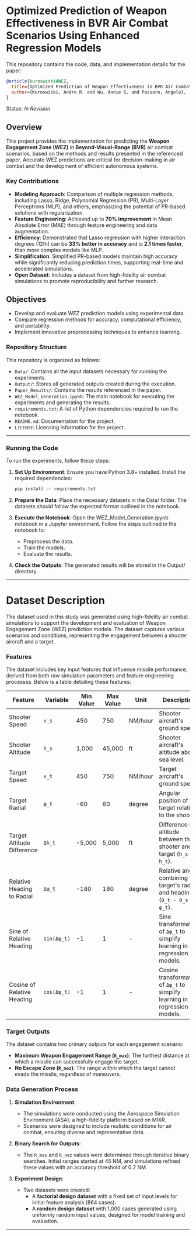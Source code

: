 # Optimized Prediction of Weapon Effectiveness in BVR Air Combat Scenarios Using Enhanced Regression Models

This repository contains the code, data, and implementation details for the paper:

```bibtex
@article{kuroswiski4WEZ,
  title={Optimized Prediction of Weapon Effectiveness in BVR Air Combat Scenarios Using Enhanced Regression Models},
  author={Kuroswiski, Andre R. and Wu, Annie S. and Passaro, Angelo},  
}
```
Status: *In Revision*

## Overview
This project provides the implementation for predicting the **Weapon Engagement Zone (WEZ)** in **Beyond-Visual-Range (BVR)** air combat scenarios, based on the methods and results presented in the referenced paper. Accurate WEZ predictions are critical for decision-making in air combat and the development of efficient autonomous systems.

### Key Contributions
- **Modeling Approach**: Comparison of multiple regression methods, including Lasso, Ridge, Polynomial Regression (PR), Multi-Layer Perceptrons (MLP), and others, emphasizing the potential of PR-based solutions with regularization.
- **Feature Engineering**: Achieved up to **70% improvement** in Mean Absolute Error (MAE) through feature engineering and data augmentation.
- **Efficiency**:  Demonstrated that Lasso regression with higher interaction degrees (12th) can be **33% better in accuracy** and is **2.1 times faster**, than more complex models like MLP.
- **Simplification**: Simplified PR-based models maintain high accuracy while significantly reducing prediction times, supporting real-time and accelerated simulations.
- **Open Dataset**: Includes a dataset from high-fidelity air combat simulations to promote reproducibility and further research.

## Objectives
- Develop and evaluate WEZ prediction models using experimental data.
- Compare regression methods for accuracy, computational efficiency, and portability.
- Implement innovative preprocessing techniques to enhance learning.


### Repository Structure

This repository is organized as follows:

- `Data/`: Contains all the input datasets necessary for running the experiments. 
- `Output/`: Stores all generated outputs created during the execution.
- `Paper_Results/`: Contains the results referenced in the paper.
- `WEZ_Model_Generation.ipynb`: The main notebook for executing the experiments and generating the results.
- `requirements.txt`: A list of Python dependencies required to run the notebook.
- `README.md`: Documentation for the project.
- `LICENSE`: Licensing information for the project.

---

### Running the Code

To run the experiments, follow these steps:

1. **Set Up Environment**:
   Ensure you have Python 3.8+ installed. Install the required dependencies:
   ```bash
   pip install -r requirements.txt

2. **Prepare the Data**: Place the necessary datasets in the Data/ folder. The datasets should follow the expected format outlined in the notebook.

3. **Execute the Notebook**: Open the WEZ_Model_Generation.ipynb notebook in a Jupyter environment. Follow the steps outlined in the notebook to:
    - Preprocess the data.
    - Train the models.
    - Evaluate the results.

4. **Check the Outputs**: The generated results will be stored in the Output/ directory.

---

# Dataset Description

The dataset used in this study was generated using high-fidelity air combat simulations to support the development and evaluation of Weapon Engagement Zone (WEZ) prediction models. The dataset captures various scenarios and conditions, representing the engagement between a shooter aircraft and a target.

### Features
The dataset includes key input features that influence missile performance, derived from both raw simulation parameters and feature engineering processes. Below is a table detailing these features:

| **Feature**                     | **Variable**       | **Min Value** | **Max Value** | **Unit**        | **Description**                                                                                      |
|----------------------------------|--------------------|---------------|---------------|-----------------|------------------------------------------------------------------------------------------------------|
| Shooter Speed                   | `v_s`             | 450           | 750           | NM/hour         | Shooter aircraft's ground speed.                                                                    |
| Shooter Altitude                | `h_s`             | 1,000         | 45,000        | ft              | Shooter aircraft's altitude above sea level.                                                        |
| Target Speed                    | `v_t`             | 450           | 750           | NM/hour         | Target aircraft's ground speed.                                                                     |
| Target Radial                   | `φ_t`             | -60           | 60            | degree          | Angular position of the target relative to the shooter.                                             |
| Target Altitude Difference      | `Δh_t`            | -5,000        | 5,000         | ft              | Difference in altitude between the shooter and target (`h_s - h_t`).                                |
| Relative Heading to Radial      | `Δφ_t`            | -180          | 180           | degree          | Relative angle combining the target's radial and headings (`θ_t - θ_s - φ_t`).                      |
| Sine of Relative Heading        | `sin(Δφ_t)`       | -1            | 1             | -               | Sine transformation of `Δφ_t` to simplify learning in regression models.                            |
| Cosine of Relative Heading      | `cos(Δφ_t)`       | -1            | 1             | -               | Cosine transformation of `Δφ_t` to simplify learning in regression models.                          |

### Target Outputs
The dataset contains two primary outputs for each engagement scenario:
- **Maximum Weapon Engagement Range (`R_max`)**: The furthest distance at which a missile can successfully engage the target.
- **No Escape Zone (`R_nez`)**: The range within which the target cannot evade the missile, regardless of maneuvers.

### Data Generation Process
1. **Simulation Environment**:
   - The simulations were conducted using the Aerospace Simulation Environment (ASA), a high-fidelity platform based on MIXR.
   - Scenarios were designed to include realistic conditions for air combat, ensuring diverse and representative data.

2. **Binary Search for Outputs**:
   - The `R_max` and `R_nez` values were determined through iterative binary searches. Initial ranges started at 45 NM, and simulations refined these values with an accuracy threshold of 0.2 NM.

3. **Experiment Design**:
   - Two datasets were created:
     - A **factorial design dataset** with a fixed set of input levels for initial feature analysis (864 cases).
     - A **random design dataset** with 1,000 cases generated using uniformly random input values, designed for model training and evaluation.

---
